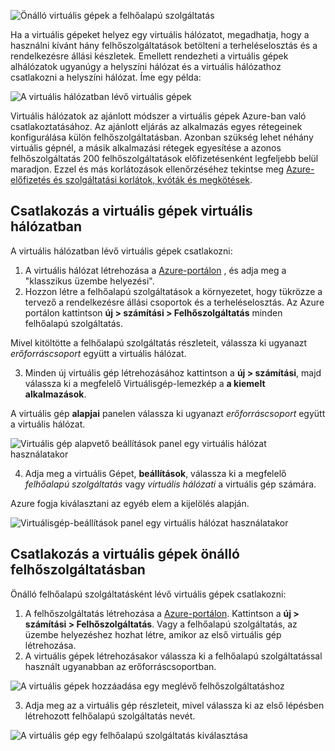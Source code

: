 

![Önálló virtuális gépek a felhőalapú szolgáltatás](./media/virtual-machines-common-classic-connect-vms/CloudServiceExample.png)

Ha a virtuális gépeket helyez egy virtuális hálózatot, megadhatja, hogy a használni kívánt hány felhőszolgáltatások betölteni a terheléselosztás és a rendelkezésre állási készletek. Emellett rendezheti a virtuális gépek alhálózatok ugyanúgy a helyszíni hálózat és a virtuális hálózathoz csatlakozni a helyszíni hálózat. Íme egy példa:

![A virtuális hálózatban lévő virtuális gépek](./media/virtual-machines-common-classic-connect-vms/VirtualNetworkExample.png)

Virtuális hálózatok az ajánlott módszer a virtuális gépek Azure-ban való csatlakoztatásához. Az ajánlott eljárás az alkalmazás egyes rétegeinek konfigurálása külön felhőszolgáltatásban. Azonban szükség lehet néhány virtuális gépnél, a másik alkalmazási rétegek egyesítése a azonos felhőszolgáltatás 200 felhőszolgáltatások előfizetésenként legfeljebb belül maradjon. Ezzel és más korlátozások ellenőrzéséhez tekintse meg [Azure-előfizetés és szolgáltatási korlátok, kvóták és megkötések](../articles/azure-subscription-service-limits.md).

## <a name="connect-vms-in-a-virtual-network"></a>Csatlakozás a virtuális gépek virtuális hálózatban
A virtuális hálózatban lévő virtuális gépek csatlakozni:

1. A virtuális hálózat létrehozása a [Azure-portálon](../articles/virtual-network/virtual-networks-create-vnet-classic-pportal.md) , és adja meg a "klasszikus üzembe helyezési".
2. Hozzon létre a felhőalapú szolgáltatások a környezetet, hogy tükrözze a tervező a rendelkezésre állási csoportok és a terheléselosztás. Az Azure portálon kattintson **új > számítási > Felhőszolgáltatás** minden felhőalapú szolgáltatás.

  Mivel kitöltötte a felhőalapú szolgáltatás részleteit, válassza ki ugyanazt _erőforráscsoport_ együtt a virtuális hálózat.

3. Minden új virtuális gép létrehozásához kattintson a **új > számítási**, majd válassza ki a megfelelő Virtuálisgép-lemezkép a **a kiemelt alkalmazások**.

  A virtuális gép **alapjai** panelen válassza ki ugyanazt _erőforráscsoport_ együtt a virtuális hálózat.

  ![Virtuális gép alapvető beállítások panel egy virtuális hálózat használatakor](./media/virtual-machines-common-classic-connect-vms/CreateVM_Basics_VN.png)

4. Adja meg a virtuális Gépet, **beállítások**, válassza ki a megfelelő _felhőalapú szolgáltatás_ vagy _virtuális hálózati_ a virtuális gép számára.

  Azure fogja kiválasztani az egyéb elem a kijelölés alapján.

  ![Virtuálisgép-beállítások panel egy virtuális hálózat használatakor](./media/virtual-machines-common-classic-connect-vms/CreateVM_Settings_VN.png)


## <a name="connect-vms-in-a-standalone-cloud-service"></a>Csatlakozás a virtuális gépek önálló felhőszolgáltatásban
Önálló felhőalapú szolgáltatásként lévő virtuális gépek csatlakozni:

1. A felhőszolgáltatás létrehozása a [Azure-portálon](http://portal.azure.com). Kattintson a **új > számítási > Felhőszolgáltatás**. Vagy a felhőalapú szolgáltatás, az üzembe helyezéshez hozhat létre, amikor az első virtuális gép létrehozása.
2. A virtuális gépek létrehozásakor válassza ki a felhőalapú szolgáltatással használt ugyanabban az erőforráscsoportban.

  ![A virtuális gépek hozzáadása egy meglévő felhőszolgáltatáshoz](./media/virtual-machines-common-classic-connect-vms/CreateVM_Basics_SA.png)

3.  Adja meg az a virtuális gép részleteit, mivel válassza ki az első lépésben létrehozott felhőalapú szolgáltatás nevét.

  ![A virtuális gép egy felhőalapú szolgáltatás kiválasztása](./media/virtual-machines-common-classic-connect-vms/CreateVM_Settings_SA.png)

